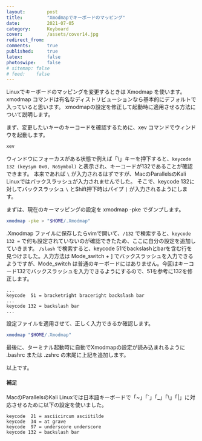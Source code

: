 ```yaml
---
layout:        post
title:         "Xmodmapでキーボードのマッピング"
date:          2021-07-05
category:      Keyboard
cover:         /assets/cover14.jpg
redirect_from:
comments:      true
published:     true
latex:         false
photoswipe:    false
# sitemap: false
# feed:    false
---
```


Linuxでキーボードのマッピングを変更するときは Xmodmap を使います。
xmodmap コマンドは有名なディストリビューションなら基本的にデフォルトで入っていると思います。
xmodmapの設定を修正して起動時に適用させる方法について説明します。

まず、変更したいキーのキーコードを確認するために、xev コマンドでウィンドウを起動します。

```bash
xev
```

ウィンドウにフォーカスがある状態で例えば「\\」キーを押下すると、`keycode 132 (keysym 0x0, NoSymbol)` と表示され、キーコードが132であることが確認できます。
本来であれば `\` が入力されるはずですが、MacのParallelsのKali Linuxではバックスラッシュが入力されませんでした。
そこで、keycode 132に対してバックスラッシュ `\` とShift押下時はパイプ `|` が入力されるようにします。

まずは、現在のキーマッピングの設定を xmodmap -pke でダンプします。

```bash
xmodmap -pke > "$HOME/.Xmodmap"
```

.Xmodmap ファイルに保存したらvimで開いて、`/132` で検索すると、`keycode 132 =` で何も設定されていないのが確認できたため、ここに自分の設定を追加していきます。
`/slash` で検索すると、keycode 51でbackslashとbarを含む行を見つけました。入力方法は Mode_switch + ] でバックスラッシュを入力できるようですが、Mode_switch は普通のキーボードにはありません。今回はキーコード132でバックスラッシュを入力できるようにするので、51を参考に132を修正します。

```
...
keycode  51 = bracketright braceright backslash bar
...
keycode 132 = backslash bar
...
```

設定ファイルを適用させて、正しく入力できるか確認します。

```bash
xmodmap "$HOME/.Xmodmap"
```

最後に、ターミナル起動時に自動でXmodmapの設定が読み込まれるように .bashrc または .zshrc の末尾に上記を追加します。

以上です。


<!--
最後に、起動時に自動でXmodmapの設定が読み込まれるように /etc/rc.local を設定します。

```bash
sudo vim /etc/rc.local
```

以下内容でrc.localを保存します。
```
#!/bin/sh
xmodmap /home/parallels/.Xmodmap
```

保存したら実行権限を与えます。
```bash
sudo chmod +x /etc/rc.local 
```

systemdで起動時に/etc/rc.localが実行されるようにサービスを作成します。
```
cat <<EOS > /tmp/rc-local.service
[Unit]
Description=/etc/rc.local

[Service]
ExecStart=/etc/rc.local
Restart=always
Type=simple

[Install]
WantedBy=multi-user.target
EOS

sudo mv /tmp/rc-local.service /etc/systemd/system/rc-local.service
sudo systemctl daemon-reload
sudo systemctl start rc-local.service
sudo systemctl enable rc-local.service
```
-->


#### 補足

MacのParallelsのKali Linuxでは日本語キーボードで「\~」「\`」「_」「\\」「\|」に対応させるために以下の設定を使いました。

```
keycode  21 = asciicircum asciitilde
keycode  34 = at grave
keycode  97 = underscore underscore
keycode 132 = backslash bar
```
